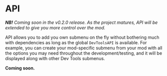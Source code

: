 # API

_**NB!** Coming soon in the v0.2.0 release. As the project matures, API will be
extended to give you more control over the mod._

API allows you to add you own submenu on the fly without bothering much with
dependencies as long as the global `DevToolsAPI` is available. For example, you
can create your mod-specific submenu from your mod with all the options you may
need throughout the development/testing, and it will be displayed along with
other Dev Tools submenus.

**Coming soon.**
